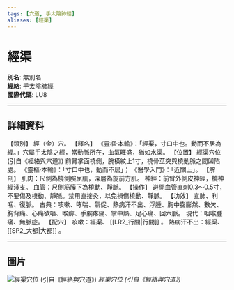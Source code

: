 ```yaml
---
tags: [穴道, 手太陰肺經]
aliases: [經渠]
---
```


# 經渠

**別名**: 無別名  
**經絡**: 手太陰肺經  
**國際代碼**: LU8  

---

## 詳細資料
【類別】
經（金）穴。
【釋名】
《靈樞‧本輸》：「經渠，寸口中也。動而不居為經。」穴屬手太陰之經，當動脈所在，血氣旺盛，猶如水渠。
【位置】
經渠穴位 (引自《經絡與穴道》)
前臂掌面橈側，腕橫紋上1寸，橈骨莖突與橈動脈之間凹陷處。
《靈樞‧本輸》：「寸口中也，動而不居」；
《醫學入門》：「近關上」。
【解剖】
肌肉：尺側為橈側腕屈肌，深層為旋前方肌。
神經：前臂外側皮神經，橈神經淺支。
血管：尺側筋膜下為橈動、靜脈。
【操作】
避開血管直刺0.3～0.5寸，不要傷及橈動、靜脈。禁用直接灸，以免損傷橈動、靜脈。
【功效】
宣肺、利咽、復脈。
古典：咳嗽、哮喘、氣促、熱病汗不出、浮腫、胸中膨膨然、數欠、胸背痛、心痛欲嘔、喉痹、手腕疼痛、掌中熱、足心痛、回六脈。
現代：咽喉腫痛、無脈症。
【配穴】
咳嗽：經渠、 [[LR2_行間|行間]] 。
熱病汗不出：經渠、 [[SP2_大都|大都]] 。

---

## 圖片
![經渠穴位 (引自《經絡與穴道》)](https://yibian.hopto.org/pic/acu/norm/01/jingqu(j&a).jpg)
_經渠穴位 (引自《經絡與穴道》)_

